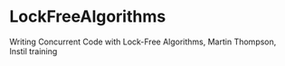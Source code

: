 LockFreeAlgorithms
==================

Writing Concurrent Code with Lock-Free Algorithms, Martin Thompson, Instil training
